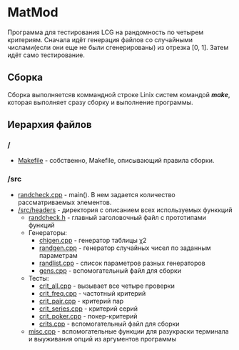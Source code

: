 # MatMod

Программа для тестирования LCG на рандомность по четырем критериям. 
Сначала идёт генерация файлов со случайными числами(если они еще не были сгенерированы) из отрезка [0, 1].
Затем идёт само тестирование.

## Сборка

Сборка выполняетсяв коммандной строке Linix систем командой ***make***, которая выполняет сразу сборку и выполнение программы.

## Иерархия файлов

### /

* [Makefile](https://github.com/maxim1317/MatMod/blob/master/RandCheck/Makefile) - собственно, Makefile, описывающий правила сборки.

### /src

* [randcheck.cpp](https://github.com/maxim1317/MatMod/blob/master/src/randcheck.cpp) - main(). В нем задается количество рассматриваемых элементов.
* [/src/headers](https://github.com/maxim1317/MatMod/blob/master/src/headers/) - директория с описанием всех используемых функкций
  * [randcheck.h](https://github.com/maxim1317/MatMod/blob/master/src/headers/randcheck.h) - главный заголовочный файл с прототипами функций
  * Генераторы:
    * [chigen.cpp](https://github.com/maxim1317/MatMod/blob/master/src/headers/chigen.cpp) - генератор таблицы  χ2
    * [randgen.cpp](https://github.com/maxim1317/MatMod/blob/master/src/headers/randgen.cpp) - генератор случайных чисел по заданным параметрам
    * [randlist.cpp](https://github.com/maxim1317/MatMod/blob/master/src/headers/randlist.cpp) - список параметров разных генераторов
    * [gens.cpp](https://github.com/maxim1317/MatMod/blob/master/src/headers/gens.cpp) - вспомогательный файл для сборки
  * Тесты:
    * [crit_all.cpp](https://github.com/maxim1317/MatMod/blob/master/src/headers/crit_all.cpp) - вызывает все четыре проверки
    * [crit_freq.cpp](https://github.com/maxim1317/MatMod/blob/master/src/headers/crit_freq.cpp) - частотный критерий
    * [crit_pair.cpp](https://github.com/maxim1317/MatMod/blob/master/src/headers/crit_pair.cpp) - критерий пар
    * [crit_series.cpp](https://github.com/maxim1317/MatMod/blob/master/src/headers/crit_series.cpp) - критерий серий
    * [crit_poker.cpp](https://github.com/maxim1317/MatMod/blob/master/src/headers/crit_poker.cpp) - покер-критерий
    * [crits.cpp](https://github.com/maxim1317/MatMod/blob/master/src/headers/crits.cpp) - вспомогательный файл для сборки
  * [misc.cpp](https://github.com/maxim1317/MatMod/blob/master/src/headers/misc.cpp) - вспомогательные функции для разукраски терминала и выуживания опций из аргументов программы
